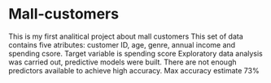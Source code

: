# Mall-customers
This is my first analitical project about mall customers
This set of data contains five atributes: customer ID, age, genre, annual income and spending csore. Target variable is spending score
Exploratory data analysis was carried out, predictive models were built. There are not enough predictors available to achieve high accuracy. Max accuracy estimate 73%
